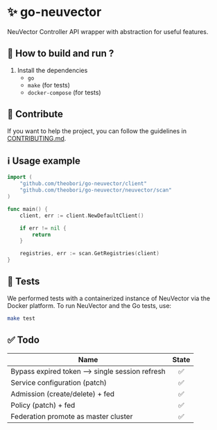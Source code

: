 # ✨ go-neuvector

NeuVector Controller API wrapper with abstraction for useful features.

## 📖 How to build and run ?

1. Install the dependencies
    - `go`
    - `make` (for tests)
    - `docker-compose` (for tests)

## 🤝 Contribute

If you want to help the project, you can follow the guidelines in [CONTRIBUTING.md](./CONTRIBUTING.md).

## ℹ️ Usage example

```go
import (
    "github.com/theobori/go-neuvector/client"
    "github.com/theobori/go-neuvector/neuvector/scan"
)

func main() {
    client, err := client.NewDefaultClient()

    if err != nil {
        return
    }

    registries, err := scan.GetRegistries(client)
}
```

## 🧪 Tests

We performed tests with a containerized instance of NeuVector via the Docker platform.
To run NeuVector and the Go tests, use:

```bash
make test
```

## ✅ Todo

Name           | State
-------------  | :-------------:
Bypass expired token --> single session refresh | ✅
Service configuration (patch) | ✅
Admission (create/delete) + fed | ✅
Policy (patch) + fed | ✅
Federation promote as master cluster | ✅
